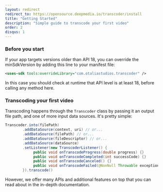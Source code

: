 ```yaml
---
layout: redirect
redirect_to: https://opensource.deepmedia.io/transcoder/install
title: "Getting Started"
description: "Simple guide to transcode your first video"
order: 2
disqus: 1
---
```


### Before you start

If your app targets versions older than API 18, you can override the minSdkVersion by
adding this line to your manifest file:

```xml
<uses-sdk tools:overrideLibrary="com.otaliastudios.transcoder" />
```

In this case you should check at runtime that API level is at least 18, before
calling any method here.

### Transcoding your first video

Transcoding happens through the `Transcoder` class by passing it an output file path,
and one of more input data sources. It's pretty simple:

```java
Transcoder.into(filePath)
        .addDataSource(context, uri) // or...
        .addDataSource(filePath) // or...
        .addDataSource(fileDescriptor) // or...
        .addDataSource(dataSource)
        .setListener(new TranscoderListener() {
             public void onTranscodeProgress(double progress) {}
             public void onTranscodeCompleted(int successCode) {}
             public void onTranscodeCanceled() {}
             public void onTranscodeFailed(@NonNull Throwable exception) {}
        }).transcode()
```

However, we offer many APIs and additional features on top that you can read about in the
in-depth documentation.

